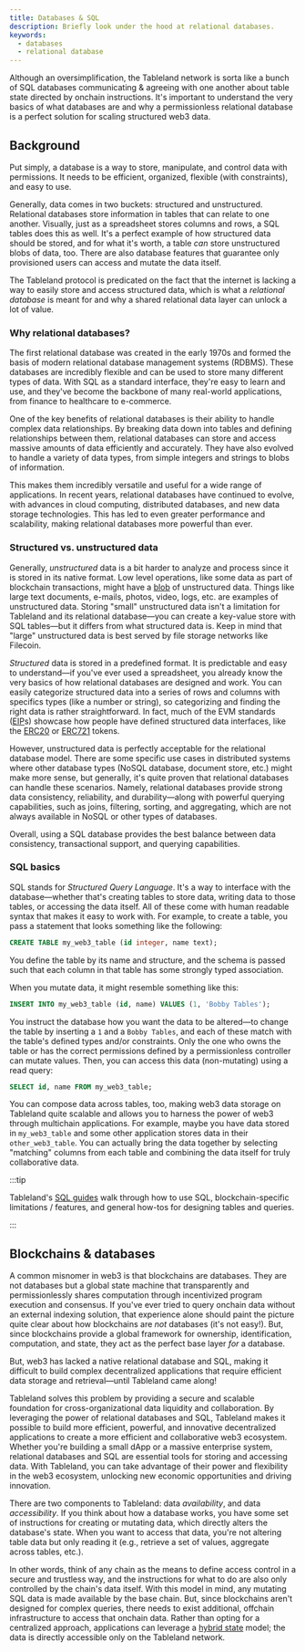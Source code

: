 ```yaml
---
title: Databases & SQL
description: Briefly look under the hood at relational databases.
keywords:
  - databases
  - relational database
---
```


Although an oversimplification, the Tableland network is sorta like a bunch of SQL databases communicating & agreeing with one another about table state directed by onchain instructions. It's important to understand the very basics of what databases are and why a permissionless relational database is a perfect solution for scaling structured web3 data.

## Background

Put simply, a database is a way to store, manipulate, and control data with permissions. It needs to be efficient, organized, flexible (with constraints), and easy to use.

Generally, data comes in two buckets: structured and unstructured. Relational databases store information in tables that can relate to one another. Visually, just as a spreadsheet stores columns and rows, a SQL tables does this as well. It's a perfect example of how structured data should be stored, and for what it's worth, a table _can_ store unstructured blobs of data, too. There are also database features that guarantee only provisioned users can access and mutate the data itself.

The Tableland protocol is predicated on the fact that the internet is lacking a way to easily store and access structured data, which is what a _relational database_ is meant for and why a shared relational data layer can unlock a lot of value.

### Why relational databases?

The first relational database was created in the early 1970s and formed the basis of modern relational database management systems (RDBMS). These databases are incredibly flexible and can be used to store many different types of data. With SQL as a standard interface, they're easy to learn and use, and they've become the backbone of many real-world applications, from finance to healthcare to e-commerce.

One of the key benefits of relational databases is their ability to handle complex data relationships. By breaking data down into tables and defining relationships between them, relational databases can store and access massive amounts of data efficiently and accurately. They have also evolved to handle a variety of data types, from simple integers and strings to blobs of information.

This makes them incredibly versatile and useful for a wide range of applications. In recent years, relational databases have continued to evolve, with advances in cloud computing, distributed databases, and new data storage technologies. This has led to even greater performance and scalability, making relational databases more powerful than ever.

### Structured vs. unstructured data

Generally, _unstructured_ data is a bit harder to analyze and process since it is stored in its native format. Low level operations, like some data as part of blockchain transactions, might have a [blob](https://en.wikipedia.org/wiki/Binary_large_object) of unstructured data. Things like large text documents, e-mails, photos, video, logs, etc. are examples of unstructured data. Storing "small" unstructured data isn't a limitation for Tableland and its relational database—you can create a key-value store with SQL tables—but it differs from what structured data is. Keep in mind that "large" unstructured data is best served by file storage networks like Filecoin.

_Structured_ data is stored in a predefined format. It is predictable and easy to understand—if you've ever used a spreadsheet, you already know the very basics of how relational databases are designed and work. You can easily categorize structured data into a series of rows and columns with specifics types (like a number or string), so categorizing and finding the right data is rather straightforward. In fact, much of the EVM standards ([EIP](https://eips.ethereum.org/)s) showcase how people have defined structured data interfaces, like the [ERC20](https://eips.ethereum.org/EIPS/eip-20) or [ERC721](https://eips.ethereum.org/EIPS/eip-721) tokens.

However, unstructured data is perfectly acceptable for the relational database model. There are some specific use cases in distributed systems where other database types (NoSQL database, document store, etc.) might make more sense, but generally, it's quite proven that relational databases can handle these scenarios. Namely, relational databases provide strong data consistency, reliability, and durability—along with powerful querying capabilities, such as joins, filtering, sorting, and aggregating, which are not always available in NoSQL or other types of databases.

Overall, using a SQL database provides the best balance between data consistency, transactional support, and querying capabilities.

### SQL basics

SQL stands for _Structured Query Language_. It's a way to interface with the database—whether that's creating tables to store data, writing data to those tables, or accessing the data itself. All of these come with human readable syntax that makes it easy to work with. For example, to create a table, you pass a statement that looks something like the following:

```sql
CREATE TABLE my_web3_table (id integer, name text);
```

You define the table by its name and structure, and the schema is passed such that each column in that table has some strongly typed association.

When you mutate data, it might resemble something like this:

```sql
INSERT INTO my_web3_table (id, name) VALUES (1, 'Bobby Tables');
```

You instruct the database how you want the data to be altered—to change the table by inserting a `1` and a `Bobby Tables`, and each of these match with the table's defined types and/or constraints. Only the one who owns the table or has the correct permissions defined by a permissionless controller can mutate values. Then, you can access this data (non-mutating) using a read query:

```sql
SELECT id, name FROM my_web3_table;
```

You can compose data across tables, too, making web3 data storage on Tableland quite scalable and allows you to harness the power of web3 through multichain applications. For example, maybe you have data stored in `my_web3_table` and some other application stores data in their `other_web3_table`. You can actually bring the data together by selecting "matching" columns from each table and combining the data itself for truly collaborative data.

:::tip

Tableland's [SQL guides](/sql/) walk through how to use SQL, blockchain-specific limitations / features, and general how-tos for designing tables and queries.

:::

## Blockchains & databases

A common misnomer in web3 is that blockchains are databases. They are not databases but a global state machine that transparently and permissionlessly shares computation through incentivized program execution and consensus. If you've ever tried to query onchain data without an external indexing solution, that experience alone should paint the picture quite clear about how blockchains are _not_ databases (it's not easy!). But, since blockchains provide a global framework for ownership, identification, computation, and state, they act as the perfect base layer _for_ a database.

But, web3 has lacked a native relational database and SQL, making it difficult to build complex decentralized applications that require efficient data storage and retrieval—until Tableland came along!

Tableland solves this problem by providing a secure and scalable foundation for cross-organizational data liquidity and collaboration. By leveraging the power of relational databases and SQL, Tableland makes it possible to build more efficient, powerful, and innovative decentralized applications to create a more efficient and collaborative web3 ecosystem. Whether you're building a small dApp or a massive enterprise system, relational databases and SQL are essential tools for storing and accessing data. With Tableland, you can take advantage of their power and flexibility in the web3 ecosystem, unlocking new economic opportunities and driving innovation.

There are two components to Tableland: data _availability_, and data _accessibility_. If you think about how a database works, you have some set of instructions for creating or mutating data, which directly alters the database's state. When you want to access that data, you're not altering table data but only reading it (e.g., retrieve a set of values, aggregate across tables, etc.).

In other words, think of any chain as the means to define access control in a secure and trustless way, and the instructions for what to do are also only controlled by the chain's data itself. With this model in mind, any mutating SQL data is made available by the base chain. But, since blockchains aren't designed for complex queries, there needs to exist additional, offchain infrastructure to access that onchain data. Rather than opting for a centralized approach, applications can leverage a [hybrid state](/fundamentals/architecture/protocol-design#hybrid-state) model; the data is directly accessible only on the Tableland network.
